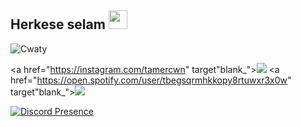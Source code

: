 ## Herkese selam <img src="https://cdn.discordapp.com/emojis/840877248331382836.gif?v=1" width="30px">

<img src="https://komarev.com/ghpvc/?username=Cwaty&label=Ziyaretçi%20Sayısı&color=3bb94e" alt="Cwaty"/>
<link rel="stylesheet" href="https://maxcdn.bootstrapcdn.com/font-awesome/4.4.0/css/font-awesome.min.css">
 
<p align="left">
 
 <i class="fa fa-spotify fa-5x"></i>
 
 
<a href="https://instagram.com/tamercwn" target"blank_"><img src="https://img.shields.io/badge/INSTAGRAM%20-0e0101.svg?&style=for-the-badge&logo=instagram&logoColor=white"></a>
<a href="https://open.spotify.com/user/tbegsqrmhkkopy8rtuwxr3x0w" target"blank_"><img src="https://img.shields.io/badge/Spotify%20-0e0101.svg?&style=for-the-badge&logo=spotify&logoColor=white"></a>
 

[![Discord Presence](https://lanyard-profile-readme.vercel.app/api/338768594899042304?theme=dark&bg=0e0101&animated=false&hideDiscrim=false&borderRadius=30px)](https://discord.com/users/338768594899042304)



